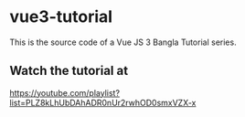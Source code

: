 # vue3-tutorial

This is the source code of a Vue JS 3 Bangla Tutorial series.

## Watch the tutorial at

https://youtube.com/playlist?list=PLZ8kLhUbDAhADR0nUr2rwhOD0smxVZX-x
